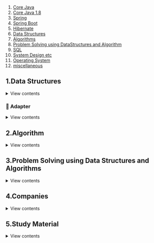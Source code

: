 1. [Core Java](https://github.com/PiyushMittl/java-TipsandTricks/blob/master/java.md)
2. [Core Java 1.8](https://github.com/PiyushMittl/java-TipsandTricks/blob/master/java8.md)
3. [Spring](https://github.com/PiyushMittl/java-TipsandTricks/blob/master/spring.md)
4. [Spring Boot](https://github.com/PiyushMittl/java-TipsandTricks/blob/master/spring.md)
5. [Hibernate](https://github.com/PiyushMittl/java-TipsandTricks/blob/master/hibernate.md)
6. [Data Structures](https://gist.github.com/PiyushMittl/de3547afaccd985dbdeb6848c29d6e1b)
7. [Algorithms](https://github.com/PiyushMittl/java-TipsandTricks/blob/master/dynamic-programming.md)
8. [Problem Solving using DataStructures and Algorithm](https://github.com/PiyushMittl/java-TipsandTricks/blob/master/dynamic-programming.md)
9. [SQL](https://github.com/PiyushMittl/java-TipsandTricks/blob/master/sql.md)
10. [System Design etc](https://github.com/PiyushMittl/java-TipsandTricks/blob/master/systemdesign.md)  
11. [Operating System](https://github.com/PiyushMittl/java-TipsandTricks/blob/master/os.md)
11. [miscellaneous](https://github.com/PiyushMittl/java-TipsandTricks/blob/master/miscellaneous.md)  


  
  
  
  
  
  
  
  
  
  
  
  
  
## 1.Data Structures
<details>
  <summary>View contents</summary>
  
  1. [Recursion](https://github.com/PiyushMittl/java-TipsandTricks/blob/master/datastructures-recursion.md)
  2. Stacks
  3. Queues
  4. Linked List
  5. [Trees](https://github.com/PiyushMittl/java-TipsandTricks/blob/master/datastructures-trees.md)
  6. [Hashing](https://github.com/PiyushMittl/java-TipsandTricks/blob/master/datastructures-hashing.md)
  7. [Graphs](https://github.com/PiyushMittl/java-TipsandTricks/blob/master/datastructures-graphs.md)
  8. Binomial Heap
  9. Fibonacci Heap
  10. Skip List
  11. Red Black Trees
  12. Tries
  13. Ternary Search
  14. Segment Trees
  15. Splay Trees
  
</details>
  
### 🔌 Adapter

<details>
<summary>View contents</summary>

* [`ary`](#ary)
* [`call`](#call)
* [`collectInto`](#collectinto)
* [`flip`](#flip)
* [`over`](#over)
* [`overArgs`](#overargs)
* [`pipeAsyncFunctions`](#pipeasyncfunctions)
* [`pipeFunctions`](#pipefunctions)
* [`promisify`](#promisify)
* [`rearg`](#rearg)
* [`spreadOver`](#spreadover)
* [`unary`](#unary)

</details>  
  
  
## 2.Algorithm  
<details>
<summary>View contents</summary>
  
  1. Analysis
  2. Searching and Sorting
  3. Divide and Conquer
  4. Greedy  
  [geeksforgeeks](https://www.geeksforgeeks.org/greedy-algorithms/#standardGreedyAlgorithms)  
  [hackerearth](https://www.hackerearth.com/practice/algorithms/greedy/basics-of-greedy-algorithms/tutorial/)  
  5. Back Tracking  
  [hackerearth](https://www.hackerearth.com/practice/basic-programming/recursion/recursion-and-backtracking/tutorial/)
[gfg-intro](https://www.google.co.in/amp/s/www.geeksforgeeks.org/backtracking-introduction/amp/?client=safari)  
[gfg-qsn](https://www.geeksforgeeks.org/backtracking-algorithms/)  
  6. Dynamic Programming
  7. Complexity Classes
  8. Randomized Algo
  9. Bruite Force
  10. Recursion
  
</details>  
  
## 3.Problem Solving using Data Structures and Algorithms  
<details>
<summary>View contents</summary>
  
  1. [Arrays](https://github.com/PiyushMittl/java-TipsandTricks/blob/master/problemsolving-arrays.md)
  2. [Linked Lists](https://github.com/PiyushMittl/java-TipsandTricks/blob/master/problemsolving-linkedlist.md)
  3. Stacks
  4. Queues
  5. [Trees](https://github.com/PiyushMittl/java-TipsandTricks/blob/master/problemsolving-trees.md)
  6. [Heaps](https://github.com/PiyushMittl/java-TipsandTricks/blob/master/problemsolving-heaps.md)
  7. String
  8. Divide and Conquer
  9. [Backtracking](https://github.com/PiyushMittl/java-TipsandTricks/blob/master/problemsolving-backtracking.md)   
[sudoku](https://youtu.be/P9_F7kuHU90)  
  10. Greedy
  11. [Pattern Searching and Mactching](https://github.com/PiyushMittl/java-TipsandTricks/blob/master/problemsolving-patternmatching.md)
  12. [Dynamic Programming](https://github.com/PiyushMittl/java-TipsandTricks/blob/master/problemsolving-dp.md)
  13. Bit Manipulation
  14. Mathematical Algorithms
  
</details>

## 4.Companies
<details>
<summary>View contents</summary>

  1. Google .  
  [prepration](https://github.com/PiyushMittl/java-TipsandTricks/blob/master/companies/google/readme.md)
  2. Facebook 
  3. Apple 
  4. ..Amazon ..
  5. PayPal .
  2. Directi .
  3. ThoughtWorks
  4. .. OYO ...  
Round1: Puzzle,DB,System Design  
Round2: System Design for OYO usecase  
  5. Visa .
  6. Flipkart(walmart labs).
  7. Myntra .
  8. VMware 
  9. Citrix 
  10. Oracle .
  11. Cisco 
  12. Netapp 
  13. Goldman Sachs ..
  14. Morgab Stanly
  15. Visa .
  16. Uber 
  17. Ola 
  18. Adobe 
  19. Mentor Graphics 
  20. Saplabs 
  21. Juniper 
  22. Mathworks 
  23. Intel 
  24. Nvidia 
  25. Dell 
  26. EMC 
  27. American Express .
  28. Expedia .
  29. Cevant .
  30. Gartner .
  31. Grofers .
  32. Zomato .
  33. .Paytm .  
Round 1: list, Map put and get implementation  
Round 2: Trees, System Design   
Round 3: DB,core-java,Collection hierarchies,join   
  34. KPMG 
  35. Monster
  36. PayU .
  37. TowerResearch 

</details>

## 5.Study Material  
<details>
<summary>View contents</summary>
  
  1. Books
  2. Question pdf
  
</details>

